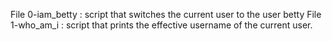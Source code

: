 File 0-iam_betty : script that switches the current user to the user betty
File 1-who_am_i :  script that prints the effective username of the current user.
